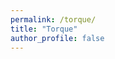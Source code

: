 ```yaml
---
permalink: /torque/
title: "Torque"
author_profile: false
---
```

<style>body {text-align: justify}</style>